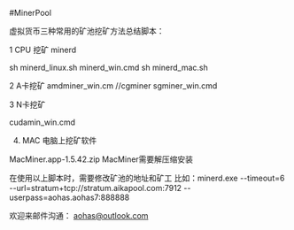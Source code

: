 #MinerPool

虚拟货币三种常用的矿池挖矿方法总结脚本：

1 CPU 挖矿 minerd

sh minerd_linux.sh
minerd_win.cmd
sh minerd_mac.sh


2  A卡挖矿
amdminer_win.cm   //cgminer
sgminer_win.cmd


3  N卡挖矿

cudamin_win.cmd



4. MAC 电脑上挖矿软件

MacMiner.app-1.5.42.zip   MacMiner需要解压缩安装


在使用以上脚本时，需要修改矿池的地址和矿工
比如：minerd.exe --timeout=6 --url=stratum+tcp://stratum.aikapool.com:7912 --userpass=aohas.aohas7:888888


欢迎来邮件沟通： aohas@outlook.com
